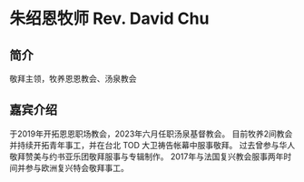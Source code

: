 # 朱绍恩牧师 Rev. David Chu

## 简介
敬拜主领，牧养恩恩教会、汤泉教会

## 嘉宾介绍
于2019年开拓恩恩职场教会，2023年六月任职汤泉基督教会。
目前牧养2间教会并持续开拓青年事工，并在台北 TOD 大卫祷告帐幕中服事敬拜。
过去曾参与华人敬拜赞美与约书亚乐团敬拜服事与专辑制作。
2017年与法国复兴教会服事两年时间并参与欧洲复兴特会敬拜事工。
